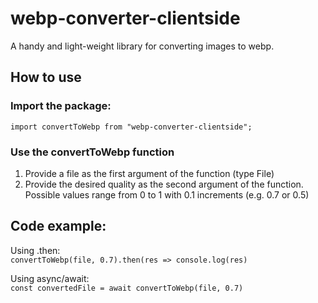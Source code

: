 # webp-converter-clientside

A handy and light-weight library for converting images to webp.

## How to use

### Import the package:

`import convertToWebp from "webp-converter-clientside";`

### Use the convertToWebp function

1. Provide a file as the first argument of the function (type File)
2. Provide the desired quality as the second argument of the function.  
   Possible values range from 0 to 1 with 0.1 increments (e.g. 0.7 or 0.5)

## Code example:

Using .then:  
`convertToWebp(file, 0.7).then(res => console.log(res)`

Using async/await:  
`const convertedFile = await convertToWebp(file, 0.7)`
